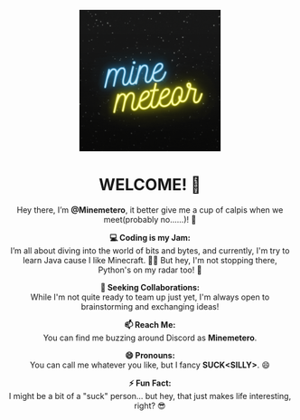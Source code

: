 <br>
<div align="center">
  <a href="https://github.com/Minemetero/Minemetero">
    <img src="head.gif" alt="head" width="250" height="250">
  </a>
</br>

# **WELCOME! 🚀**

Hey there, I’m **@Minemetero**, it better give me a cup of calpis when we meet(probably no......)! 👋

**💻 Coding is my Jam:**  
I’m all about diving into the world of bits and bytes, and currently, I'm try to learn Java cause I like Minecraft. 🧙‍♂️ But hey, I'm not stopping there, Python's on my radar too! 🐍

**💞 Seeking Collaborations:**  
While I'm not quite ready to team up just yet, I'm always open to brainstorming and exchanging ideas!

**📫 Reach Me:**  
You can find me buzzing around Discord as **Minemetero**.

**😄 Pronouns:**  
You can call me whatever you like, but I fancy **SUCK<**SILLY**>**. 😄

**⚡ Fun Fact:**  
I might be a bit of a "suck" person... but hey, that just makes life interesting, right? 😎

<!---
Minemetero/Minemetero is a ✨ special ✨ repository because its `README.md` (this file) appears on your GitHub profile.
You can click the Preview link to take a look at your changes.
--->
